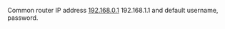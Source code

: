 Common router IP address [192.168.0.1](https://www.19216801.page/) 192.168.1.1 and default username, password.
